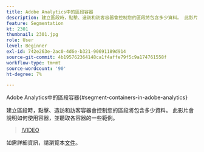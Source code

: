 ```yaml
---
title: Adobe Analytics中的區段容器
description: 建立區段時，點擊、造訪和訪客容器會控制您的區段將包含多少資料。 此影片會說明如何使用容器，並聽取各容器的一些範例。
feature: Segmentation
kt: 2301
thumbnail: 2301.jpg
role: User
level: Beginner
exl-id: 742e263e-2ac0-4d6e-b321-90691189d914
source-git-commit: 4b195762364148ca1f4affe79f5c9a174761558f
workflow-type: tm+mt
source-wordcount: '90'
ht-degree: 7%

---
```


Adobe Analytics中的區段容器{#segment-containers-in-adobe-analytics}

建立區段時，點擊、造訪和訪客容器會控制您的區段將包含多少資料。 此影片會說明如何使用容器，並聽取各容器的一些範例。

>[!VIDEO](https://video.tv.adobe.com/v/25401/?quality=12)

如需詳細資訊，請瀏覽本[文件](https://experienceleague.adobe.com/docs/analytics/components/segmentation/seg-overview.html?lang=en)。
